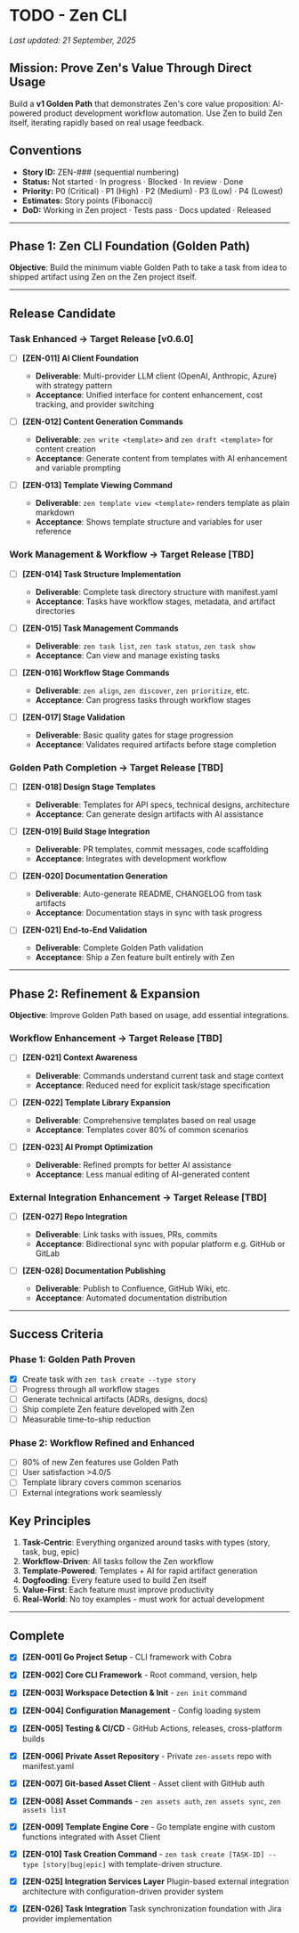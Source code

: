 # TODO - Zen CLI

_Last updated: 21 September, 2025_

## Mission: Prove Zen's Value Through Direct Usage

Build a **v1 Golden Path** that demonstrates Zen's core value proposition: AI-powered product development workflow automation. Use Zen to build Zen itself, iterating rapidly based on real usage feedback.

## Conventions

- **Story ID:** ZEN-### (sequential numbering)
- **Status:** Not started · In progress · Blocked · In review · Done
- **Priority:** P0 (Critical) · P1 (High) · P2 (Medium) · P3 (Low) · P4 (Lowest)
- **Estimates:** Story points (Fibonacci)
- **DoD:** Working in Zen project · Tests pass · Docs updated · Released

---

## Phase 1: Zen CLI Foundation (Golden Path)

**Objective**: Build the minimum viable Golden Path to take a task from idea to shipped artifact using Zen on the Zen project itself.

---

## Release Candidate

### **Task Enhanced** → Target Release [v0.6.0]

- [ ] **[ZEN-011] AI Client Foundation**
  - **Deliverable**: Multi-provider LLM client (OpenAI, Anthropic, Azure) with strategy pattern
  - **Acceptance**: Unified interface for content enhancement, cost tracking, and provider switching

- [ ] **[ZEN-012] Content Generation Commands**
  - **Deliverable**: `zen write <template>` and `zen draft <template>` for content creation
  - **Acceptance**: Generate content from templates with AI enhancement and variable prompting

- [ ] **[ZEN-013] Template Viewing Command**
  - **Deliverable**: `zen template view <template>` renders template as plain markdown
  - **Acceptance**: Shows template structure and variables for user reference

### **Work Management & Workflow** → Target Release [TBD]

- [ ] **[ZEN-014] Task Structure Implementation**
  - **Deliverable**: Complete task directory structure with manifest.yaml
  - **Acceptance**: Tasks have workflow stages, metadata, and artifact directories

- [ ] **[ZEN-015] Task Management Commands**
  - **Deliverable**: `zen task list`, `zen task status`, `zen task show`
  - **Acceptance**: Can view and manage existing tasks

- [ ] **[ZEN-016] Workflow Stage Commands**
  - **Deliverable**: `zen align`, `zen discover`, `zen prioritize`, etc.
  - **Acceptance**: Can progress tasks through workflow stages

- [ ] **[ZEN-017] Stage Validation**
  - **Deliverable**: Basic quality gates for stage progression
  - **Acceptance**: Validates required artifacts before stage completion

### **Golden Path Completion** → Target Release [TBD]

- [ ] **[ZEN-018] Design Stage Templates**
  - **Deliverable**: Templates for API specs, technical designs, architecture
  - **Acceptance**: Can generate design artifacts with AI assistance

- [ ] **[ZEN-019] Build Stage Integration**
  - **Deliverable**: PR templates, commit messages, code scaffolding
  - **Acceptance**: Integrates with development workflow

- [ ] **[ZEN-020] Documentation Generation**
  - **Deliverable**: Auto-generate README, CHANGELOG from task artifacts
  - **Acceptance**: Documentation stays in sync with task progress

- [ ] **[ZEN-021] End-to-End Validation**
  - **Deliverable**: Complete Golden Path validation
  - **Acceptance**: Ship a Zen feature built entirely with Zen

---

## Phase 2: Refinement & Expansion

**Objective**: Improve Golden Path based on usage, add essential integrations.

### **Workflow Enhancement** → Target Release [TBD]

- [ ] **[ZEN-021] Context Awareness**
  - **Deliverable**: Commands understand current task and stage context
  - **Acceptance**: Reduced need for explicit task/stage specification

- [ ] **[ZEN-022] Template Library Expansion**
  - **Deliverable**: Comprehensive templates based on real usage
  - **Acceptance**: Templates cover 80% of common scenarios

- [ ] **[ZEN-023] AI Prompt Optimization**
  - **Deliverable**: Refined prompts for better AI assistance
  - **Acceptance**: Less manual editing of AI-generated content

### **External Integration Enhancement** → Target Release [TBD]

- [ ] **[ZEN-027] Repo Integration**
  - **Deliverable**: Link tasks with issues, PRs, commits
  - **Acceptance**: Bidirectional sync with popular platform e.g. GitHub or GitLab

- [ ] **[ZEN-028] Documentation Publishing**
  - **Deliverable**: Publish to Confluence, GitHub Wiki, etc.
  - **Acceptance**: Automated documentation distribution

---

## Success Criteria

### Phase 1: Golden Path Proven
- [x] Create task with `zen task create --type story`
- [ ] Progress through all workflow stages
- [ ] Generate technical artifacts (ADRs, designs, docs)
- [ ] Ship complete Zen feature developed with Zen
- [ ] Measurable time-to-ship reduction

### Phase 2: Workflow Refined and Enhanced  
- [ ] 80% of new Zen features use Golden Path
- [ ] User satisfaction >4.0/5
- [ ] Template library covers common scenarios
- [ ] External integrations work seamlessly

## Key Principles

1. **Task-Centric**: Everything organized around tasks with types (story, task, bug, epic)
2. **Workflow-Driven**: All tasks follow the Zen workflow
3. **Template-Powered**: Templates + AI for rapid artifact generation
4. **Dogfooding**: Every feature used to build Zen itself
5. **Value-First**: Each feature must improve productivity
6. **Real-World**: No toy examples - must work for actual development

---

## Complete

- [x] **[ZEN-001] Go Project Setup** - CLI framework with Cobra
- [x] **[ZEN-002] Core CLI Framework** - Root command, version, help
- [x] **[ZEN-003] Workspace Detection & Init** - `zen init` command
- [x] **[ZEN-004] Configuration Management** - Config loading system
- [x] **[ZEN-005] Testing & CI/CD** - GitHub Actions, releases, cross-platform builds

- [x] **[ZEN-006] Private Asset Repository** - Private `zen-assets` repo with manifest.yaml
- [x] **[ZEN-007] Git-based Asset Client** - Asset client with GitHub auth
- [x] **[ZEN-008] Asset Commands** - `zen assets auth`, `zen assets sync`, `zen assets list`

- [x] **[ZEN-009] Template Engine Core** - Go template engine with custom functions integrated with Asset Client

- [x] **[ZEN-010] Task Creation Command** - `zen task create [TASK-ID] --type [story|bug|epic]` with template-driven structure.

- [x] **[ZEN-025] Integration Services Layer** Plugin-based external integration architecture with configuration-driven provider system
- [x] **[ZEN-026] Task Integration** Task synchronization foundation with Jira provider implementation
